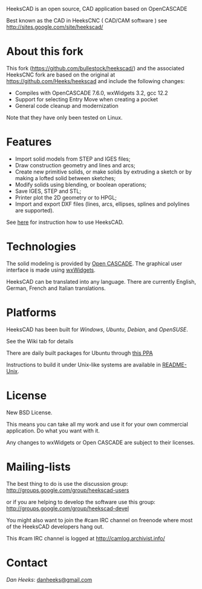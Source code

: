 HeeksCAD is an open source, CAD application based on OpenCASCADE

Best known as the CAD in HeeksCNC ( CAD/CAM software )
see http://sites.google.com/site/heekscad/

# About this fork

This fork (https://github.com/bullestock/heekscad/) and the associated HeeksCNC fork
are based on the original at https://github.com/Heeks/heekscad
and include the following changes:

* Compiles with OpenCASCADE 7.6.0, wxWidgets 3.2, gcc 12.2
* Support for selecting Entry Move when creating a pocket
* General code cleanup and modernization

Note that they have only been tested on Linux.

# Features

* Import solid models from STEP and IGES files;
* Draw construction geometry and lines and arcs;
* Create new primitive solids, or make solids by extruding a sketch or by making a lofted solid between sketches;
* Modify solids using blending, or boolean operations;
* Save IGES, STEP and STL;
* Printer plot the 2D geometry or to HPGL;
* Import and export DXF files (lines, arcs, ellipses, splines and polylines are supported).

See [here](https://github.com/Heeks/heekscad/wiki/UsingHeeksCAD) for instruction how to use HeeksCAD.

# Technologies

The solid modeling is provided by [Open CASCADE](http://www.opencascade.org).
The graphical user interface is made using [wxWidgets](http://www.wxwidgets.org).

HeeksCAD can be translated into any language.
There are currently English, German, French and Italian translations.

# Platforms

HeeksCAD has been built for _Windows_, _Ubuntu_, _Debian_, and _OpenSUSE_.

See the Wiki tab for details

There are daily built packages for Ubuntu through [this PPA](https://launchpad.net/~neomilium/+archive/ubuntu/heekscnc-devel)

Instructions to build it under Unix-like systems are available in [README-Unix](README-Unix.md).

# License

New BSD License.

This means you can take all my work and use it for your own commercial application. Do what you want with it.

Any changes to wxWidgets or Open CASCADE are subject to their licenses.

# Mailing-lists

The best thing to do is use the discussion group: http://groups.google.com/group/heekscad-users

or if you are helping to develop the software use this group:  http://groups.google.com/group/heekscad-devel

You might also want to join the #cam IRC channel on freenode where most of the HeeksCAD developers hang out.

This #cam IRC channel is logged at http://camlog.archivist.info/

# Contact #

_Dan Heeks_: <danheeks@gmail.com>
